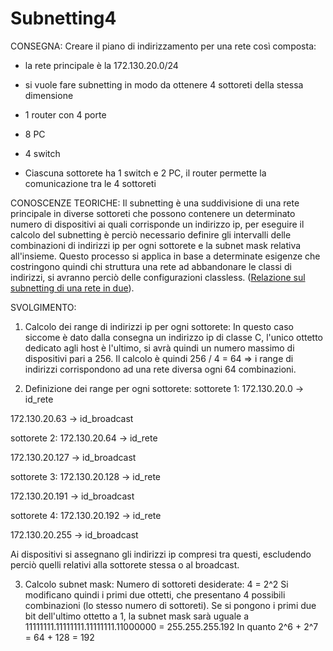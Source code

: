 # Subnetting4

CONSEGNA:
Creare il piano di indirizzamento per una rete così composta:
- la rete principale è la 172.130.20.0/24
- si vuole fare subnetting in modo da ottenere 4 sottoreti della stessa dimensione

- 1 router con 4 porte
- 8 PC
- 4 switch
- Ciascuna sottorete ha 1 switch e 2 PC, il router permette la comunicazione tra le 4 sottoreti

CONOSCENZE TEORICHE: Il subnetting è una suddivisione di una rete principale in diverse sottoreti che possono contenere un determinato numero di dispositivi ai quali corrisponde un indirizzo ip, per eseguire il calcolo del subnetting è perciò necessario definire gli intervalli delle combinazioni di indirizzi ip per ogni sottorete e la subnet mask relativa all'insieme. Questo processo si applica in base a determinate esigenze che costringono quindi chi struttura una rete ad abbandonare le classi di indirizzi, si avranno perciò delle configurazioni classless. ([Relazione sul subnetting di una rete in due](https://github.com/alicefgl/Subnetting/blob/main/README.md)).

SVOLGIMENTO:
1) Calcolo dei range di indirizzi ip per ogni sottorete:
In questo caso siccome è dato dalla consegna un indirizzo ip di classe C, l'unico ottetto dedicato agli host è l'ultimo, si avrà quindi un numero massimo di dispositivi pari a 256.
Il calcolo è quindi 256 / 4 = 64 =>  i range di indirizzi corrispondono ad una rete diversa ogni 64 combinazioni.

2) Definizione dei range per ogni sottorete:
sottorete 1:
172.130.20.0  -> id_rete

172.130.20.63  -> id_broadcast

sottorete 2:
172.130.20.64 -> id_rete

172.130.20.127  -> id_broadcast

sottorete 3:
172.130.20.128  -> id_rete

172.130.20.191  -> id_broadcast

sottorete 4:
172.130.20.192  -> id_rete

172.130.20.255  -> id_broadcast

Ai dispositivi si assegnano gli indirizzi ip compresi tra questi, escludendo perciò quelli relativi alla sottorete stessa o al broadcast.

3) Calcolo subnet mask:
Numero di sottoreti desiderate: 4 = 2^2
Si modificano quindi i primi due ottetti, che presentano 4 possibili combinazioni (lo stesso numero di sottoreti).
Se si pongono i primi due bit dell'ultimo ottetto a 1, la subnet mask sarà uguale a 11111111.11111111.11111111.11000000 = 255.255.255.192
In quanto 2^6 + 2^7 = 64 + 128 = 192
